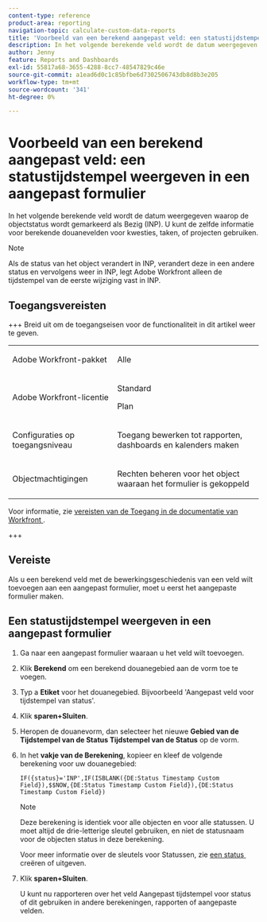 ```yaml
---
content-type: reference
product-area: reporting
navigation-topic: calculate-custom-data-reports
title: 'Voorbeeld van een berekend aangepast veld: een statustijdstempel weergeven in een aangepast formulier'
description: In het volgende berekende veld wordt de datum weergegeven waarop de objectstatus wordt gemarkeerd als Bezig (INP). U kunt de zelfde informatie voor berekende douanevelden voor kwesties, taken, of projecten gebruiken.
author: Jenny
feature: Reports and Dashboards
exl-id: 55817a68-3655-4288-8cc7-48547829c46e
source-git-commit: a1ead6d0c1c85bfbe6d7302506743db8d8b3e205
workflow-type: tm+mt
source-wordcount: '341'
ht-degree: 0%

---
```


# Voorbeeld van een berekend aangepast veld: een statustijdstempel weergeven in een aangepast formulier

In het volgende berekende veld wordt de datum weergegeven waarop de objectstatus wordt gemarkeerd als Bezig (INP). U kunt de zelfde informatie voor berekende douanevelden voor kwesties, taken, of projecten gebruiken.

>[!NOTE]
>
>Als de status van het object verandert in INP, verandert deze in een andere status en vervolgens weer in INP, legt Adobe Workfront alleen de tijdstempel van de eerste wijziging vast in INP.

## Toegangsvereisten

+++ Breid uit om de toegangseisen voor de functionaliteit in dit artikel weer te geven.

<table style="table-layout:auto"> 
 <col> 
 <col> 
 <tbody> 
  <tr> 
   <td> <p>Adobe Workfront-pakket</p> </td> 
   <td><p>Alle</p></td> 
  </tr> 
  <tr> 
   <td> <p>Adobe Workfront-licentie</p> </td> 
   <td>
      <p>Standard</p>
      <p>Plan</p></td>
  </tr> 
  <tr> 
   <td><p>Configuraties op toegangsniveau</p></td> 
   <td> <p>Toegang bewerken tot rapporten, dashboards en kalenders maken</p> </td> 
  </tr> 
  <tr> 
   <td> <p>Objectmachtigingen</p> </td> 
   <td> <p>Rechten beheren voor het object waaraan het formulier is gekoppeld</p></td> 
  </tr> 
 </tbody> 
</table>

Voor informatie, zie [&#x200B; vereisten van de Toegang in de documentatie van Workfront &#x200B;](/help/quicksilver/administration-and-setup/add-users/access-levels-and-object-permissions/access-level-requirements-in-documentation.md).

+++

## Vereiste

Als u een berekend veld met de bewerkingsgeschiedenis van een veld wilt toevoegen aan een aangepast formulier, moet u eerst het aangepaste formulier maken.

## Een statustijdstempel weergeven in een aangepast formulier

1. Ga naar een aangepast formulier waaraan u het veld wilt toevoegen.
1. Klik **Berekend** om een berekend douanegebied aan de vorm toe te voegen.
1. Typ a **Etiket** voor het douanegebied. Bijvoorbeeld &#39;Aangepast veld voor tijdstempel van status&#39;.
1. Klik **sparen+Sluiten**.
1. Heropen de douanevorm, dan selecteer het nieuwe **Gebied van de Tijdstempel van de Status Tijdstempel van de Status** op de vorm.
1. In het **vakje van de Berekening**, kopieer en kleef de volgende berekening voor uw douanegebied:

   ```
   IF({status}='INP',IF(ISBLANK({DE:Status Timestamp Custom Field}),$$NOW,{DE:Status Timestamp Custom Field}),{DE:Status Timestamp Custom Field})  
   ```

   >[!NOTE]
   >
   >Deze berekening is identiek voor alle objecten en voor alle statussen. U moet altijd de drie-letterige sleutel gebruiken, en niet de statusnaam voor de objecten status in deze berekening.
   >
   >Voor meer informatie over de sleutels voor Statussen, zie [&#x200B; een status &#x200B;](../../../administration-and-setup/customize-workfront/creating-custom-status-and-priority-labels/create-or-edit-a-status.md) creëren of uitgeven.

1. Klik **sparen+Sluiten**.

   U kunt nu rapporteren over het veld Aangepast tijdstempel voor status of dit gebruiken in andere berekeningen, rapporten of aangepaste velden.

